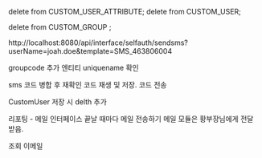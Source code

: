 delete from CUSTOM_USER_ATTRIBUTE;
delete from  CUSTOM_USER;

delete from CUSTOM_GROUP ;

http://localhost:8080/api/interface/selfauth/sendsms?userName=joah.doe&template=SMS_463806004



groupcode
추가 엔티티
uniquename 확인

sms 코드 병합 후 재확인
코드 재생 및 저장.
코드 전송

CustomUser 저장 시 delth 추가

리포팅 - 메일
인터페이스 끝날 때마다 메일 전송하기
메일 모듈은 황부장님에게 전달 받음.

조회
이메일